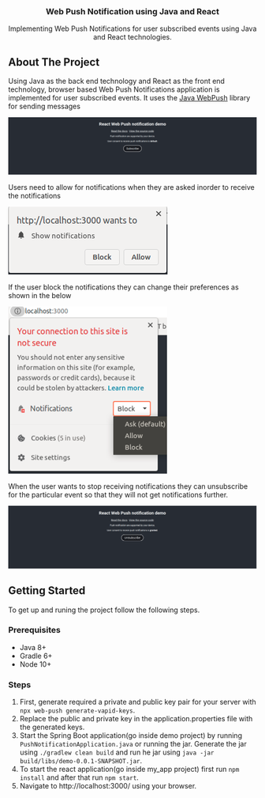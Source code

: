 <!-- PROJECT LOGO -->
<br />
<p align="center">

  <h3 align="center">Web Push Notification using Java and React</h3>

  <p align="center">
    Implementing Web Push Notifications for user subscribed events using Java and React technologies.
  </p>
</p>



<!-- ABOUT THE PROJECT -->
## About The Project

Using Java as the back end technology and React as the front end technology, browser based Web Push Notifications application is implemented for user subscribed events.
It uses the [Java WebPush](https://github.com/web-push-libs/webpush-java) library for sending messages

<img src="images/subscribe.png" alt="subscribe">

Users need to allow for notifications when they are asked inorder to receive the notifications

<img src="images/access.png" alt="access">

If the user block the notifications they can change their preferences as shown in the below

<img src="images/modify_access.png" alt="modify_access">

When the user wants to stop receiving notifications they can unsubscribe for the particular event so that they will not get notifications further.

<img src="images/unsubscribe.png" alt="unsubscribe">


<!-- GETTING STARTED -->
## Getting Started

To get up and runing the project follow the following steps.

### Prerequisites

- Java 8+
- Gradle 6+
- Node 10+

### Steps

1. First, generate required a private and public key pair for your server with `npx web-push generate-vapid-keys`. 
2. Replace the public and private key in the application.properties file with the generated keys.
3. Start the Spring Boot application(go inside demo project) by running `PushNotificationApplication.java` or running the jar. Generate the jar using `./gradlew clean build` and run he jar using `java -jar build/libs/demo-0.0.1-SNAPSHOT.jar`.
4. To start the react application(go inside my_app project) first run `npm install` and after that run `npm start`.
5. Navigate to http://localhost:3000/ using your browser.



   

